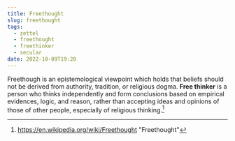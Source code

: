 ```yaml
---
title: Freethought
slug: freethought
tags:
  - zettel
  - freethought
  - freethinker
  - secular
date: 2022-10-09T19:20
---
```



Freethough is an epistemological viewpoint which holds that beliefs should not
be derived from authority, tradition, or religious dogma. **Free thinker** is
a person who thinks independently and form conclusions based on empirical
evidences, logic, and reason, rather than accepting ideas and opinions of those
of other people, especially of religious thinking.[^1]


[^1]: https://en.wikipedia.org/wiki/Freethought "Freethought"
